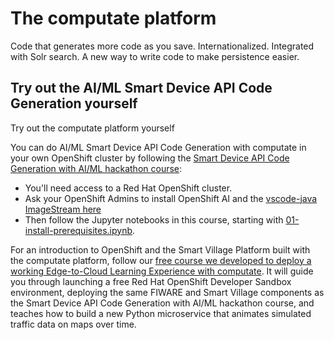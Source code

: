 # The computate platform

Code that generates more code as you save. Internationalized. Integrated with Solr search. A new way to write code to make persistence easier. 

## Try out the AI/ML Smart Device API Code Generation yourself

Try out the computate platform yourself

You can do AI/ML Smart Device API Code Generation with computate in your own OpenShift 
cluster by following the [Smart Device API Code Generation with AI/ML hackathon course](https://github.com/smartabyar-smartvillage/smart-device-api-generation-hackathon): 

- You'll need access to a Red Hat OpenShift cluster. 
- Ask your OpenShift Admins to install OpenShift AI and the [vscode-java ImageStream here](https://github.com/nerc-images/vscode-java/blob/main/cluster-scope/base/image.openshift.io/imagestreams/vscode-java/imagestream.yaml)
- Then follow the Jupyter notebooks in this course, starting with 
  [01-install-prerequisites.ipynb](https://github.com/smartabyar-smartvillage/smart-device-api-generation-hackathon/blob/main/01-install-prerequisites.ipynb). 

For an introduction to OpenShift and the Smart Village Platform built with the 
computate platform, follow our [free course we developed to deploy a working 
Edge-to-Cloud Learning Experience with computate](https://github.com/smartabyar-smartvillage/smartabyar-smartvillage-sandbox-course). It will guide you through launching a free 
Red Hat OpenShift Developer Sandbox
environment, deploying the same FIWARE and Smart Village components as the
Smart Device API Code Generation with AI/ML hackathon course, 
and teaches how to build a new Python microservice that animates
simulated traffic data on maps over time.

